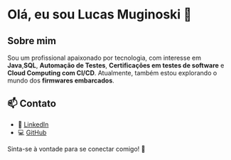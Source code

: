 # Olá, eu sou Lucas Muginoski 👋

## Sobre mim
Sou um profissional apaixonado por tecnologia, com interesse em **Java**,**SQL**, **Automação de Testes**, **Certificações em testes de software** e **Cloud Computing com CI/CD**. Atualmente, também estou explorando o mundo dos **firmwares embarcados**.

## 📫 Contato
- 💼 [LinkedIn](https://www.linkedin.com/in/lucas-mateus-muginoski/)
- 💻 [GitHub](https://github.com/LucasMuginoski)

Sinta-se à vontade para se conectar comigo! 🚀